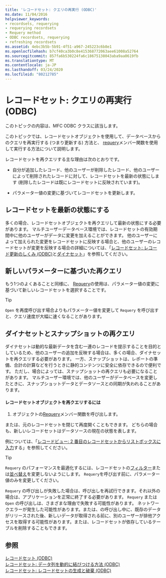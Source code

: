 ```yaml
---
title: 'レコードセット: クエリの再実行 (ODBC)'
ms.date: 11/04/2016
helpviewer_keywords:
- recordsets, requerying
- requerying recordsets
- Requery method
- ODBC recordsets, requerying
- refreshing recordsets
ms.assetid: 4ebc3b5b-5b91-4f51-a967-245223c6b8e1
ms.openlocfilehash: b7cf40ca3b0c8e415368772063aee61008a52764
ms.sourcegitcommit: 857fa6b530224fa6c18675138043aba9aa0619fb
ms.translationtype: MT
ms.contentlocale: ja-JP
ms.lasthandoff: 03/24/2020
ms.locfileid: "80212785"
---
```

# <a name="recordset-requerying-a-recordset-odbc"></a>レコードセット: クエリの再実行 (ODBC)

このトピックの内容は、MFC ODBC クラスに該当します。

このトピックでは、レコードセットオブジェクトを使用して、データベースからのクエリを再実行する (つまり更新する) 方法と、 [requery](../../mfc/reference/crecordset-class.md#requery)メンバー関数を使用して実行する方法について説明します。

レコードセットを再クエリする主な理由は次のとおりです。

- 自分が追加したレコード、他のユーザーが削除したレコード、他のユーザーによって削除されたレコードに対して、レコードセットを最新の状態にします (削除したレコードは既にレコードセットに反映されています)。

- パラメーター値の変更に基づいてレコードセットを更新します。

##  <a name="bringing-the-recordset-up-to-date"></a><a name="_core_bringing_the_recordset_up_to_date"></a>レコードセットを最新の状態にする

多くの場合、レコードセットオブジェクトを再クエリして最新の状態にする必要があります。 マルチユーザーデータベース環境では、レコードセットの有効期間中に他のユーザーがデータに変更を加えることができます。 他のユーザーによって加えられた変更をレコードセットに反映する場合と、他のユーザーのレコードセットが変更を反映する場合の詳細については、「[レコードセット: レコード更新のしくみ (ODBC)](../../data/odbc/recordset-how-recordsets-update-records-odbc.md)と[ダイナセット](../../data/odbc/dynaset.md)」を参照してください。

##  <a name="requerying-based-on-new-parameters"></a><a name="_core_requerying_based_on_new_parameters"></a>新しいパラメーターに基づいた再クエリ

もう1つのよくあることと同様に、 [Requery](../../mfc/reference/crecordset-class.md#requery)の使用は、パラメーター値の変更に基づいて新しいレコードセットを選択することです。

> [!TIP]
>  `Open` を再度呼び出す場合よりもパラメーター値を変更して `Requery` を呼び出すと、クエリ速度が大幅に速くなることがあります。

##  <a name="requerying-dynasets-vs-snapshots"></a><a name="_core_requerying_dynasets_vs.._snapshots"></a>ダイナセットとスナップショットの再クエリ

ダイナセットは動的な最新データを含む一連のレコードを提示することを目的としているため、他のユーザーの追加を反映する場合は、多くの場合、ダイナセットを再クエリする必要があります。 一方、スナップショットは、レポートの準備、合計の計算などを行うときに静的コンテンツに安全に依存できるので便利です。 ただし、場合によっては、スナップショットの再クエリも必要になることがあります。 マルチユーザー環境では、他のユーザーがデータベースを変更したときに、スナップショットデータとデータソースとの同期が失われることがあります。

#### <a name="to-requery-a-recordset-object"></a>レコードセットオブジェクトを再クエリするには

1. オブジェクトの[Requery](../../mfc/reference/crecordset-class.md#requery)メンバー関数を呼び出します。

または、元のレコードセットを閉じて再度開くこともできます。 どちらの場合も、新しいレコードセットはデータソースの現在の状態を表します。

例については、「[レコードビュー: 2 番目のレコードセットからリストボックスに入力](../../data/filling-a-list-box-from-a-second-recordset-mfc-data-access.md)する」を参照してください。

> [!TIP]
>  `Requery` のパフォーマンスを最適化するには、レコードセットの[フィルター](../../data/odbc/recordset-filtering-records-odbc.md)または[並べ替え](../../data/odbc/recordset-sorting-records-odbc.md)を変更しないようにします。 `Requery`を呼び出す前に、パラメーター値のみを変更してください。

`Requery` の呼び出しが失敗した場合は、呼び出しを再試行できます。それ以外の場合は、アプリケーションを正常に終了する必要があります。 `Requery` または `Open` の呼び出しは、さまざまな理由で失敗する可能性があります。 ネットワークエラーが発生した可能性があります。または、の呼び出し中に、既存のデータがリリースされた後、新しいデータが取得される前に、別のユーザーが排他アクセスを取得する可能性があります。または、レコードセットが依存しているテーブルを削除することもできます。

## <a name="see-also"></a>参照

[レコードセット (ODBC)](../../data/odbc/recordset-odbc.md)<br/>
[レコードセット: データ列を動的に結びつける方法 (ODBC)](../../data/odbc/recordset-dynamically-binding-data-columns-odbc.md)<br/>
[レコードセット: レコードセットの生成と破棄 (ODBC)](../../data/odbc/recordset-creating-and-closing-recordsets-odbc.md)
